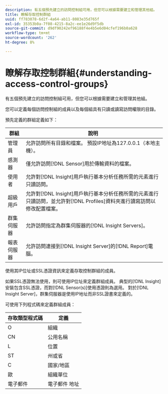 ```yaml
---
description: 有五個預先建立的訪問控制組可用，但您可以根據需要建立和管理其他組。
title: 瞭解存取控制群組
uuid: ff783078-6d2f-4a64-ab11-8083e35d765f
exl-id: 35353b0a-7f08-4215-8a2c-ee1e26d9f5db
source-git-commit: d9df90242ef96188f4e4b5e6d04cfef196b0a628
workflow-type: tm+mt
source-wordcount: '262'
ht-degree: 8%

---
```


# 瞭解存取控制群組{#understanding-access-control-groups}

有五個預先建立的訪問控制組可用，但您可以根據需要建立和管理其他組。

您可以定義每個訪問控制組的成員以及每個組具有只讀或讀寫訪問權限的目錄。

預先定義的群組定義如下：

| 群組 | 說明 |
|---|---|
| 管理員 | 允許訪問所有目錄和檔案。 預設IP地址為127.0.0.1（本地主機）。 |
| 感測器 | 僅允許訪問[!DNL Sensor]用於傳輸資料的檔案。 |
| 使用者 | 允許對[!DNL Insight]用戶執行基本分析任務所需的元素進行只讀訪問。 |
| 超級用戶 | 允許對[!DNL Insight]用戶執行基本分析任務所需的元素進行只讀訪問，並允許對[!DNL Profiles]資料夾進行讀寫訪問以修改配置檔案。 |
| 群集伺服器 | 允許訪問指定為群集伺服器的[!DNL Insight Servers]。 |
| 報表伺服器 | 允許訪問連接到[!DNL Insight Server]的[!DNL Report]電腦。 |

使用其IP位址或SSL憑證資訊來定義存取控制群組的成員。

如果SSL憑證無法使用，則可使用IP位址來定義群組成員。 典型的[!DNL Insight]安裝包含SSL憑證，而對[!DNL Sensor(s)]使用憑證則為選用。 對於[!DNL Insight Server]，群集伺服器是使用IP地址而非SSL證書來定義的。

可使用下列程式碼來定義群組成員：

| 存取類型程式碼 | 定義 |
|---|---|
| O | 組織 |
| CN | 公用名稱 |
| L | 位置 |
| ST | 州或省 |
| C | 國家/地區 |
| 歐 | 組織單位 |
| 電子郵件 | 電子郵件 地址 |
